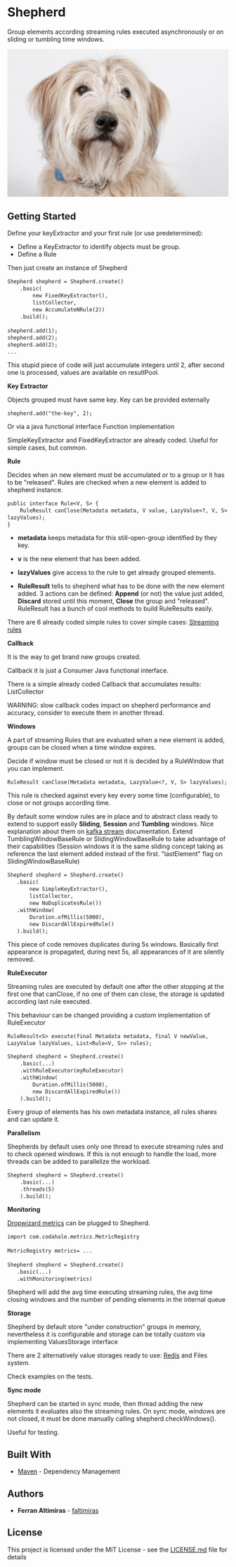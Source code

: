 # Shepherd

Group elements according streaming rules executed asynchronously or on sliding or tumbling time windows.

![Catalan shepherd dog AKA: gos d'atura](gosdatura.jpg)

## Getting Started

Define your keyExtractor and your first rule (or use predetermined):
- Define a KeyExtractor to identify objects must be group. 
- Define a Rule

Then just create an instance of Shepherd

```
Shepherd shepherd = Shepherd.create()
    .basic(
        new FixedKeyExtractor(), 
        listCollector,
        new AccumulateNRule(2))
    .build();

shepherd.add(1);
shepherd.add(2);
shepherd.add(2);
...
```

This stupid piece of code will just accumulate integers until 2, after second one is processed, values are available on resultPool.


**Key Extractor**

Objects grouped must have same key.
Key can be provided externally 

```
shepherd.add("the-key", 2);
```

Or via a java functional interface Function implementation


SimpleKeyExtractor and FixedKeyExtractor are already coded. Useful for simple cases, but common.

**Rule**

Decides when an new element must be accumulated or to a group or it has to be "released". 
Rules are checked when a new element is added to shepherd instance.

```
public interface Rule<V, S> {
	RuleResult canClose(Metadata metadata, V value, LazyValue<?, V, S> lazyValues);
}
```

- **metadata** keeps metadata for this still-open-group identified by they key.
- **v** is the new element that has been added.
- **lazyValues** give access to the rule to get already grouped elements.

- **RuleResult** tells to shepherd what has to be done with the new element added.
3 actions can be defined: **Append** (or not) the value just added, **Discard** stored until this moment, **Close** the group and "released".
RuleResult has a bunch of cool methods to build RuleResults easily.

There are 6 already coded simple rules to cover simple cases: [Streaming rules](https://github.com/faltimiras/Shepherd/tree/master/src/main/java/cat/altimiras/shepherd/rules/streaming)

**Callback**

It is the way to get brand new groups created.

Callback it is just a Consumer Java functional interface.

There is a simple already coded Callback that accumulates results: ListCollector

WARNING: slow callback codes impact on shepherd performance and accuracy, consider to execute them in another thread.

**Windows**

A part of streaming Rules that are evaluated when a new element is added, groups can be closed when a time window expires.

Decide if window must be closed or not it is decided by a RuleWindow that you can implement.

 ```
RuleResult canClose(Metadata metadata, LazyValue<?, V, S> lazyValues);
 ```

This rule is checked against every key every some time (configurable), to close or not groups according time.

By default some window rules are in place and to abstract class ready to extend to support easily **Sliding**, **Session** and **Tumbling** windows. Nice explanation about them on [kafka stream](https://kafka.apache.org/20/documentation/streams/developer-guide/dsl-api.html#windowing) documentation.
Extend TumblingWindowBaseRule or SlidingWindowBaseRule to take advantage of their capabilities (Session windows it is the same sliding concept taking as reference the last element added instead of the first. "lastElement" flag on SlidingWindowBaseRule)
 
 ```
Shepherd shepherd = Shepherd.create()
    .basic(
        new SimpleKeyExtractor(),
        listCollector,
        new NoDuplicatesRule())
    .withWindow(
        Duration.ofMillis(5000), 
        new DiscardAllExpiredRule()
    ).build();
 ```
This piece of code removes duplicates during 5s windows. Basically first appearance is propagated, during next 5s, all appearances of it are silently removed.

**RuleExecutor**

Streaming rules are executed by default one after the other stopping at the first one that canClose, if no one of them can close, the storage is updated according last rule executed.

This behaviour can be changed providing a custom implementation of RuleExecutor

```
RuleResult<S> execute(final Metadata metadata, final V newValue, LazyValue lazyValues, List<Rule<V, S>> rules);
```

 ```
 Shepherd shepherd = Shepherd.create()
     .basic(...)
     .withRuleExecutor(myRuleExecutor)
     .withWindow(
         Duration.ofMillis(5000), 
         new DiscardAllExpiredRule())
     ).build();
 ```

Every group of elements has his own metadata instance, all rules shares and can update it.

**Parallelism**

Shepherds by default uses only one thread to execute streaming rules and to check opened windows. If this is not enough to handle the load, more threads can be added to parallelize the workload.

 ```
 Shepherd shepherd = Shepherd.create()
     .basic(...)
     .threads(5)
     ).build();
 ```


**Monitoring**

[Dropwizard metrics](https://metrics.dropwizard.io/) can be plugged to Shepherd.

 ```
import com.codahale.metrics.MetricRegistry

MetricRegistry metrics= ...

Shepherd shepherd = Shepherd.create()
    .basic(...)
    .withMonitoring(metrics)
 ```

Shepherd will add the avg time executing streaming rules, the avg time closing windows and the number of pending elements in the internal queue

**Storage**

Shepherd by default store "under construction" groups in memory, nevertheless it is configurable and storage can be totally custom via implementing ValuesStorage interface

There are 2 alternatively value storages ready to use: [Redis](https://redis.io/) and Files system.

Check examples on the tests.

**Sync mode**

Shepherd can be started in sync mode, then thread adding the new elements it evaluates also the streaming rules.
On sync mode, windows are not closed, it must be done manually calling shepherd.checkWindows().

Useful for testing.
 
## Built With

* [Maven](https://maven.apache.org/) - Dependency Management

## Authors

* **Ferran Altimiras** - [faltimiras](https://github.com/faltimiras)

## License

This project is licensed under the MIT License - see the [LICENSE.md](LICENSE.md) file for details